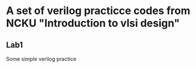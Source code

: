 # A set of verilog practicce codes from NCKU "Introduction to vlsi design"
## Lab1
Some simple verilog practice

